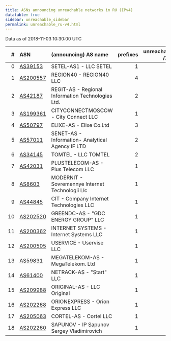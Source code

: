 ```yaml
---
title: ASNs announcing unreachable networks in RU (IPv4)
datatable: true
sidebar: unreachable_sidebar
permalink: unreachable_ru-v4.html
---
```


Data as of 2018-11-03 10:30:00 UTC


<div class="datatable-begin"></div>

|   # | ASN                                      | (announcing) AS name                              |   prefixes |   unreachable /24s |
|----:|:-----------------------------------------|:--------------------------------------------------|-----------:|-------------------:|
|   0 | [AS39153](unreachable_AS39153-v4.html)   | SETEL-AS1 - LLC SETEL                             |          1 |                 16 |
|   1 | [AS200557](unreachable_AS200557-v4.html) | REGION40 - REGION40 LLC                           |          4 |                  6 |
|   2 | [AS42187](unreachable_AS42187-v4.html)   | REGIT-AS - Regional Information Technologies Ltd. |          2 |                  5 |
|   3 | [AS199361](unreachable_AS199361-v4.html) | CITYCONNECTMOSCOW - City Connect LLC              |          1 |                  4 |
|   4 | [AS50797](unreachable_AS50797-v4.html)   | ELIXE-AS - Elixe Co.Ltd                           |          3 |                  4 |
|   5 | [AS57011](unreachable_AS57011-v4.html)   | SENET-AS - Information- Analytical Agency IF LTD  |          2 |                  2 |
|   6 | [AS34145](unreachable_AS34145-v4.html)   | TOMTEL - LLC TOMTEL                               |          2 |                  2 |
|   7 | [AS42031](unreachable_AS42031-v4.html)   | PLUSTELECOM-AS - Plus Telecom LLC                 |          1 |                  2 |
|   8 | [AS8603](unreachable_AS8603-v4.html)     | MODERNIT - Sovremennye Internet Technologii Llc   |          1 |                  1 |
|   9 | [AS44845](unreachable_AS44845-v4.html)   | CIT - Company Internet Technologies LLC           |          1 |                  1 |
|  10 | [AS202520](unreachable_AS202520-v4.html) | GREENDC-AS - "GDC ENERGY GROUP" LLC               |          1 |                  1 |
|  11 | [AS200362](unreachable_AS200362-v4.html) | INTERNET SYSTEMS - Internet Systems LLC           |          1 |                  1 |
|  12 | [AS200505](unreachable_AS200505-v4.html) | USERVICE - Uservise LLC                           |          1 |                  1 |
|  13 | [AS59831](unreachable_AS59831-v4.html)   | MEGATELEKOM-AS - MegaTelekom. Ltd                 |          1 |                  1 |
|  14 | [AS61400](unreachable_AS61400-v4.html)   | NETRACK-AS - "Start" LLC                          |          1 |                  1 |
|  15 | [AS209988](unreachable_AS209988-v4.html) | ORIGINAL-AS - LLC Original                        |          1 |                  1 |
|  16 | [AS202268](unreachable_AS202268-v4.html) | ORIONEXPRESS - Orion Express LLC                  |          1 |                  1 |
|  17 | [AS205063](unreachable_AS205063-v4.html) | CORTEL-AS - Cortel LLC                            |          1 |                  1 |
|  18 | [AS202260](unreachable_AS202260-v4.html) | SAPUNOV - IP Sapunov Sergey Vladimirovich         |          1 |                  1 |

<div class="datatable-end"></div>